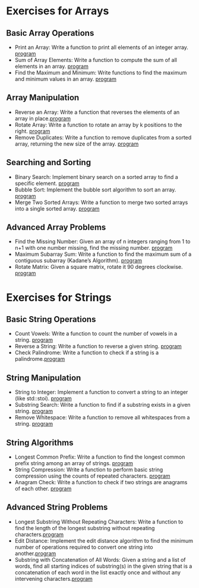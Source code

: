 # Exercises for Arrays
## Basic Array Operations
- Print an Array: Write a function to print all elements of an integer array. [program](./print.cpp)
- Sum of Array Elements: Write a function to compute the sum of all elements in an array. [program](./sum-all-arr.cpp)
- Find the Maximum and Minimum: Write functions to find the maximum and minimum values in an array. [program](./find-max-and-min.cpp)
## Array Manipulation
- Reverse an Array: Write a function that reverses the elements of an array in place.[program](./array-reverse.cpp)
- Rotate Array: Write a function to rotate an array by k positions to the right. [program](./array-rotate.cpp)
- Remove Duplicates: Write a function to remove duplicates from a sorted array, returning the new size of the array. [program](./remove-duplicates.cpp)
## Searching and Sorting
- Binary Search: Implement binary search on a sorted array to find a specific element. [program](./binary-search.cpp)
- Bubble Sort: Implement the bubble sort algorithm to sort an array. [program](./bubble-sort.cpp)
- Merge Two Sorted Arrays: Write a function to merge two sorted arrays into a single sorted array. [program](./merge-two-arrays.cpp)
## Advanced Array Problems
- Find the Missing Number: Given an array of n integers ranging from 1 to n+1 with one number missing, find the missing number. [program](./array-missing-number.cpp)
- Maximum Subarray Sum: Write a function to find the maximum sum of a contiguous subarray (Kadane’s Algorithm). [program](./max-so-far.cpp)
- Rotate Matrix: Given a square matrix, rotate it 90 degrees clockwise. [program](./rotate-matrix-90.cpp)
# Exercises for Strings
## Basic String Operations
- Count Vowels: Write a function to count the number of vowels in a string. [program](./vowels-string-count.cpp)
- Reverse a String: Write a function to reverse a given string. [program](./revertString.cpp)
- Check Palindrome: Write a function to check if a string is a palindrome.[program](./palindrome-string.cpp)
## String Manipulation
- String to Integer: Implement a function to convert a string to an integer (like std::stoi). [program](./convert-string-to-integer.cpp)
- Substring Search: Write a function to find if a substring exists in a given string. [program](./find-substring.cpp)
- Remove Whitespace: Write a function to remove all whitespaces from a string. [program](./remove-white-space.cpp)
## String Algorithms
- Longest Common Prefix: Write a function to find the longest common prefix string among an array of strings. [program](./find-longest-common-string.cpp)
- String Compression: Write a function to perform basic string compression using the counts of repeated characters. [program](./comprense-strings.cpp)
- Anagram Check: Write a function to check if two strings are anagrams of each other. [program](./check-if-anagram.cpp)
## Advanced String Problems
- Longest Substring Without Repeating Characters: Write a function to find the length of the longest substring without repeating characters.[program](./find-longest-without-repeat.cpp)
- Edit Distance: Implement the edit distance algorithm to find the minimum number of operations required to convert one string into another.[program](./edit-distance-minimum-number-operations-to-convert-string.cpp)
- Substring with Concatenation of All Words: Given a string and a list of words, find all starting indices of substring(s) in the given string that is a concatenation of each word in the list exactly once and without any intervening characters.[program](./substring-with-concatenation-operations.cpp)
